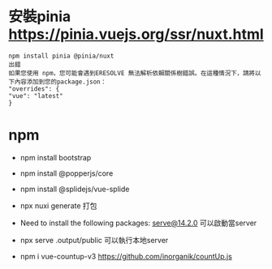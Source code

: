 
# 安裝pinia https://pinia.vuejs.org/ssr/nuxt.html
    npm install pinia @pinia/nuxt
    出錯
    如果您使用 npm，您可能會遇到ERESOLVE 無法解析依賴關係樹錯誤。在這種情況下，請將以下內容添加到您的package.json：
    "overrides": {
    "vue": "latest"
    }
# npm
- npm install bootstrap
- npm install @popperjs/core 

- npm install @splidejs/vue-splide

- npx nuxi generate 打包

- Need to install the following packages: serve@14.2.0 可以啟動當server

- npx serve .output/public 可以執行本地server

- npm i vue-countup-v3  https://github.com/inorganik/countUp.js